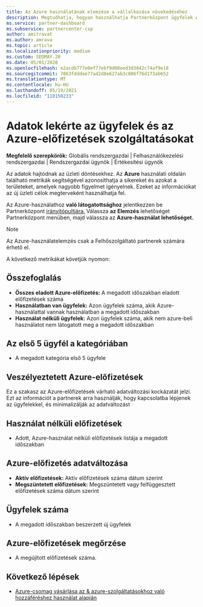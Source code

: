 ```yaml
---
title: Az Azure használatának elemzése a vállalkozása növekedéséhez
description: Megtudhatja, hogyan használhatja Partnerközpont ügyfelek Azure-előfizetésének használatával kapcsolatos adatok lekért adatokat. Az adatok közé tartoznak az értékesített, veszélyeztetett és használatban található előfizetések is.
ms.service: partner-dashboard
ms.subservice: partnercenter-csp
author: amitravat
ms.author: amrava
ms.topic: article
ms.localizationpriority: medium
ms.custom: SEOMAY.20
ms.date: 05/01/2020
ms.openlocfilehash: e2acdb777e0ef77ebf9d08eed3d3842c74af9e18
ms.sourcegitcommit: 7063fdddee77ad2d8e627ab3c806f76d173ab652
ms.translationtype: MT
ms.contentlocale: hu-HU
ms.lasthandoff: 05/19/2021
ms.locfileid: "110150233"
---
```

# <a name="get-data-about-how-well-your-customers-and-azure-subscriptions-are-doing"></a>Adatok lekérte az ügyfelek és az Azure-előfizetések szolgáltatásokat



**Megfelelő szerepkörök:** Globális rendszergazdai | Felhasználókezelési rendszergazdai | Rendszergazdai ügynök | Értékesítési ügynök

Az adatok hajtódnak az üzleti döntésekhez. Az **Azure** használati oldalán található metrikák segítségével azonosíthatja a sikereket és azokat a területeket, amelyek nagyobb figyelmet igényelnek. Ezeket az információkat az új üzleti célok megterveként használhatja fel.

Az Azure-használathoz **való látogatottsághoz** jelentkezzen be Partnerközpont [irányítópultjára.](https://partner.microsoft.com/dashboard) Válassza **az Elemzés** lehetőséget Partnerközpont menüben, majd válassza az **Azure-használat lehetőséget.**

> [!NOTE]
> Az Azure-használatelemzés csak a Felhőszolgáltató partnerek számára érhető el.

A következő metrikákat követjük nyomon:

## <a name="summary"></a>Összefoglalás

- **Összes eladott Azure-előfizetés:** A megadott időszakban eladott előfizetések száma  
- **Használatban van ügyfelek:** Azon ügyfelek száma, akik Azure-használattal vannak használatban a megadott időszakban  
- **Használat nélküli ügyfelek:** Azon ügyfelek száma, akik nem azure-beli használatot nem látogatott meg a megadott időszakban  

## <a name="top-5-customers-in-category"></a>Az első 5 ügyfél a kategóriában

- A megadott kategória első 5 ügyfele  

## <a name="azure-subscriptions-at-risk"></a>Veszélyeztetett Azure-előfizetések

Ez a szakasz az Azure-előfizetések várható adatváltozási kockázatát jelzi. Ezt az információt a partnerek arra használják, hogy kapcsolatba lépjenek az ügyfelekkel, és minimalizálják az adatváltozást

## <a name="subscriptions-without-usage"></a>Használat nélküli előfizetések

- Adott, Azure-használat nélküli előfizetések listája a megadott időszakban  

## <a name="azure-subscription-churn"></a>Azure-előfizetés adatváltozása

- **Aktív előfizetések:** Aktív előfizetések száma dátum szerint  
- **Megszüntetett előfizetések:** Megszüntetett vagy felfüggesztett előfizetések száma dátum szerint  

## <a name="customer-count"></a>Ügyfelek száma

- A megadott időszakban beszerzett új ügyfelek  

## <a name="azure-subscription-retention"></a>Azure-előfizetések megőrzése

- A megújított előfizetések száma.

 ## <a name="next-steps"></a>Következő lépések

- [Azure-csomag vásárlása az & azure-szolgáltatásokhoz való hozzáféréshez használat alapján](purchase-azure-plan.md)
